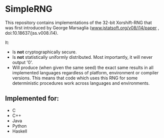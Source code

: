 # SimpleRNG

This repository contains implementations of the 32-bit Xorshift-RNG that was first introduced by George Marsaglia (www.jstatsoft.org/v08/i14/paper , doi:10.18637/jss.v008.i14).

It:

- Is **not** cryptographically secure.
- Is **not** statistically uniformly distributed. Most importantly, it will never output '0'.
- Will produce (when given the same seed) the exact same results in all implemented languages regardless of platform, environment or compiler versions. This means that code which uses this RNG for some deterministic procedures work across languages and environments.

## Implemented for:

- C
- C++
- Java
- Python
- Haskell


